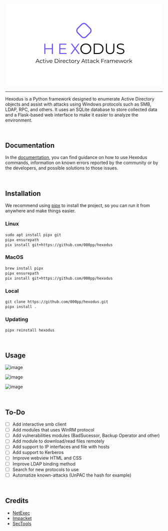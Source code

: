 <p align="center">
    <picture>
        <img src="img/logo_background_white.png">
    </picture>
</p>

<hr/>

Hexodus is a Python framework designed to enumerate Active Directory objects and assist with attacks using Windows protocols such as SMB, LDAP, RPC, and others. It uses an SQLite database to store collected data and a Flask-based web interface to make it easier to analyze the environment.

<br>

## Documentation
In the [documentation](https://github.com/000pp/hexodus/wiki), you can find guidance on how to use Hexodus commands, information on known errors reported by the community or by the developers, and possible solutions to those issues.

<br>

## Installation
We recommend using [pipx](https://github.com/pypa/pipx) to install the project, so you can run it from anywhere and make things easier.

### Linux
```
sudo apt install pipx git
pipx ensurepath
pix install git+https://github.com/000pp/hexodus
```

### MacOS
```
brew install pipx
pipx ensurepath
pix install git+https://github.com/000pp/hexodus
```

### Local
```
git clone https://github.com/000pp/hexodus.git
pipx install .
```

### Updating
```
pipx reinstall hexodus
```

<br>

## Usage
![image](https://github.com/user-attachments/assets/8120f17c-3d78-46ae-b783-37cdcc4cb78e)

![image](https://github.com/user-attachments/assets/9f04bcbe-179d-4742-8103-806071d08f90)

![image](https://github.com/user-attachments/assets/98d6d1ba-0e4c-402c-b320-c228aa3a839a)

<br>

## To-Do
- [ ] Add interactive smb client 
- [ ] Add modules that uses WinRM protocol 
- [ ] Add vulnerabilities modules (BadSucessor, Backup Operator and other)
- [ ] Add module to download/read files remotely
- [ ] Add support to IP interfaces and file with hosts
- [ ] Add support to Kerberos
- [ ] Improve webview HTML and CSS
- [ ] Improve LDAP binding method
- [ ] Search for new protocols to use
- [ ] Automatize known-attacks (UnPAC the hash for example)

<br>

## Credits
- [NetExec](https://github.com/Pennyw0rth/NetExec)
- [Impacket](https://github.com/fortra/impacket)
- [SecTools](https://github.com/p0dalirius/sectools)
